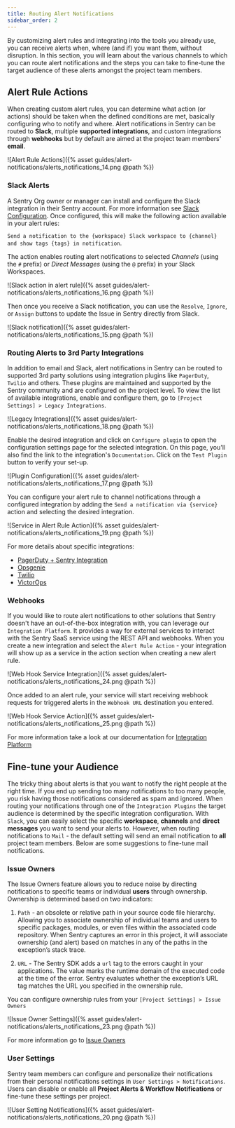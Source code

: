 ```yaml
---
title: Routing Alert Notifications
sidebar_order: 2
---
```


By customizing alert rules and integrating into the tools you already use, you can receive alerts when, where (and if) you want them, without disruption. In this section, you will learn about the various channels to which you can route alert notifications and the steps you can take to fine-tune the target audience of these alerts amongst the project team members.

## Alert Rule Actions

When creating custom alert rules, you can determine what action (or actions) should be taken when the defined conditions are met, basically configuring who to notify and where. Alert notifications in Sentry can be routed to **Slack**, multiple **supported integrations**, and custom integrations through **webhooks** but by default are aimed at the project team members' **email**.

![Alert Rule Actions]({% asset guides/alert-notifications/alerts_notifications_14.png @path %})

### **Slack Alerts**

A Sentry Org owner or manager can install and configure the Slack integration in their Sentry account. For more information see [Slack Configuration](https://docs.sentry.io/workflow/integrations/integrations/slack/).
Once configured, this will make the following action available in your alert rules:

`Send a notification to the {workspace} Slack workspace to {channel} and show tags {tags} in notification`.

The action enables routing alert notifications to selected _Channels_ (using the `#` prefix) or _Direct Messages_ (using the `@` prefix) in your Slack Workspaces.

![Slack action in alert rule]({% asset guides/alert-notifications/alerts_notifications_16.png @path %})

Then once you receive a Slack notification, you can use the `Resolve`, `Ignore`, or `Assign` buttons to update the Issue in Sentry directly from Slack.

![Slack notification]({% asset guides/alert-notifications/alerts_notifications_15.png @path %})

### **Routing Alerts to 3rd Party Integrations**

In addition to email and Slack, alert notifications in Sentry can be routed to supported 3rd party solutions using integration plugins like `PagerDuty`, `Twilio` and others. These plugins are maintained and supported by the Sentry community and are configured on the project level. To view the list of available integrations, enable and configure them, go to `[Project Settings] > Legacy Integrations`.

![Legacy Integrations]({% asset guides/alert-notifications/alerts_notifications_18.png @path %})

Enable the desired integration and click on `Configure plugin` to open the configuration settings page for the selected integration. On this page, you'll also find the link to the integration's `Documentation`.  Click on the `Test Plugin` button to verify your set-up.

![Plugin Configuration]({% asset guides/alert-notifications/alerts_notifications_17.png @path %})

You can configure your alert rule to channel notifications through a configured integration by adding the `Send a notification via {service}` action and selecting the desired integration.

![Service in Alert Rule Action]({% asset guides/alert-notifications/alerts_notifications_19.png @path %})

For more details about specific integrations:

- [PagerDuty + Sentry Integration](https://sentry.io/integrations/pagerduty/)
- [Opsgenie](https://docs.opsgenie.com/docs/sentry-integration)
- [Twilio](https://github.com/mattrobenolt/sentry-twilio/blob/master/README.md)
- [VictorOps](https://help.victorops.com/knowledge-base/sentry-integration-guide-victorops/)

### **Webhooks**

If you would like to route alert notifications to other solutions that Sentry doesn't have an out-of-the-box integration with, you can leverage our `Integration Platform`. It provides a way for external services to interact with the Sentry SaaS service using the REST API and webhooks. When you create a new integration and select the `Alert Rule Action` -  your integration will show up as a service in the action section when creating a new alert rule.

![Web Hook Service Integration]({% asset guides/alert-notifications/alerts_notifications_24.png @path %})

Once added to an alert rule, your service will start receiving webhook requests for triggered alerts in the `Webhook URL` destination you entered.

![Web Hook Service Action]({% asset guides/alert-notifications/alerts_notifications_25.png @path %})

For more information take a look at our documentation for [Integration Platform](https://docs.sentry.io/workflow/integrations/integration-platform)

## Fine-tune your Audience

The tricky thing about alerts is that you want to notify the right people at the right time. If you end up sending too many notifications to too many people, you risk having those notifications considered as spam and ignored. When routing your notifications through one of the `Integration Plugins` the target audience is determined by the specific integration  configuration. With `Slack`, you can easily select the specific **workspace**, **channels** and **direct messages** you want to send your alerts to. However, when routing notifications to `Mail` - the default setting will send an email notification to **all** project team members. Below are some suggestions to fine-tune mail notifications.

### Issue Owners

The Issue Owners feature allows you to reduce noise by directing notifications to specific teams or individual **users** through ownership. Ownership is determined based on two indicators:

1. `Path` - an obsolete or relative path in your source code file hierarchy. Allowing you to associate ownership of individual teams and users to specific packages, modules, or even files within the associated code repository. When Sentry captures an error in this project, it will associate ownership (and alert) based on matches in any of the paths in the exception’s stack trace.

2. `URL` - The Sentry SDK adds a `url` tag to the errors caught in your applications. The value marks the runtime domain of the executed code at the time of the error. Sentry evaluates whether the exception’s URL tag matches the URL you specified in the ownership rule.

You can configure ownership rules from your `[Project Settings] > Issue Owners`

![Issue Owner Settings]({% asset guides/alert-notifications/alerts_notifications_23.png @path %})

For more information go to [Issue Owners](https://docs.sentry.io/workflow/issue-owners/)

### User Settings

Sentry team members can configure and personalize their notifications from their personal notifications settings in `User Settings > Notifications`. Users can disable or enable all **Project Alerts & Workflow Notifications** or fine-tune these settings per project.

![User Setting Notifications]({% asset guides/alert-notifications/alerts_notifications_20.png @path %})
